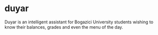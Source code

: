 # duyar
Duyar is an intelligent assistant for Bogazici University students wishing to know their balances, grades and even the menu of the day.
